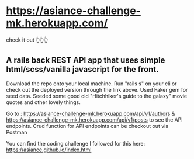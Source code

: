 # https://asiance-challenge-mk.herokuapp.com/

check it out 👆👆👆

## A rails back REST API app that uses simple html/scss/vanilla javascript for the front.

Download the repo onto your local machine. Run "rails s" on your cli or check out the deployed version through the link above.
Used Faker gem for seed data. Seeded some good old "Hitchhiker's guide to the galaxy" movie quotes and other lovely things.

Go to : https://asiance-challenge-mk.herokuapp.com/api/v1/authors & https://asiance-challenge-mk.herokuapp.com/api/v1/posts to see the API endpoints.
Crud function for API endpoints can be checkout out via Postman

You can find the coding challenge I followed for this here: https://asiance.github.io/index.html
